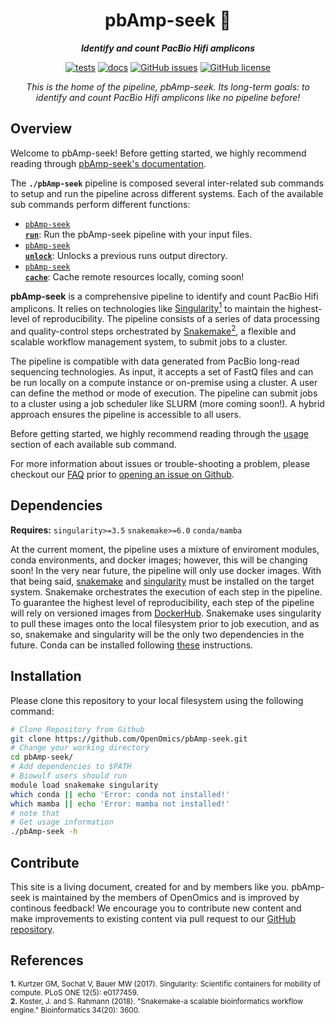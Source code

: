 <div align="center">
   
  <h1>pbAmp-seek 🔬</h1>
  
  **_Identify and count PacBio Hifi amplicons_**

  [![tests](https://github.com/OpenOmics/pbAmp-seek/workflows/tests/badge.svg)](https://github.com/OpenOmics/pbAmp-seek/actions/workflows/main.yaml) [![docs](https://github.com/OpenOmics/pbAmp-seek/workflows/docs/badge.svg)](https://github.com/OpenOmics/pbAmp-seek/actions/workflows/docs.yml) [![GitHub issues](https://img.shields.io/github/issues/OpenOmics/pbAmp-seek?color=brightgreen)](https://github.com/OpenOmics/pbAmp-seek/issues)  [![GitHub license](https://img.shields.io/github/license/OpenOmics/pbAmp-seek)](https://github.com/OpenOmics/pbAmp-seek/blob/main/LICENSE) 
  
  <i>
    This is the home of the pipeline, pbAmp-seek. Its long-term goals: to identify and count PacBio Hifi amplicons like no pipeline before!
  </i>
</div>

## Overview
Welcome to pbAmp-seek! Before getting started, we highly recommend reading through [pbAmp-seek's documentation](https://openomics.github.io/pbAmp-seek/).

The **`./pbAmp-seek`** pipeline is composed several inter-related sub commands to setup and run the pipeline across different systems. Each of the available sub commands perform different functions: 

 * [<code>pbAmp-seek <b>run</b></code>](https://openomics.github.io/pbAmp-seek/usage/run/): Run the pbAmp-seek pipeline with your input files.
 * [<code>pbAmp-seek <b>unlock</b></code>](https://openomics.github.io/pbAmp-seek/usage/unlock/): Unlocks a previous runs output directory.
 * [<code>pbAmp-seek <b>cache</b></code>](https://openomics.github.io/pbAmp-seek/usage/cache/): Cache remote resources locally, coming soon!

**pbAmp-seek** is a comprehensive pipeline to identify and count PacBio Hifi amplicons. It relies on technologies like [Singularity<sup>1</sup>](https://singularity.lbl.gov/) to maintain the highest-level of reproducibility. The pipeline consists of a series of data processing and quality-control steps orchestrated by [Snakemake<sup>2</sup>](https://snakemake.readthedocs.io/en/stable/), a flexible and scalable workflow management system, to submit jobs to a cluster.

The pipeline is compatible with data generated from PacBio long-read sequencing technologies. As input, it accepts a set of FastQ files and can be run locally on a compute instance or on-premise using a cluster. A user can define the method or mode of execution. The pipeline can submit jobs to a cluster using a job scheduler like SLURM (more coming soon!). A hybrid approach ensures the pipeline is accessible to all users.

Before getting started, we highly recommend reading through the [usage](https://openomics.github.io/pbAmp-seek/usage/run/) section of each available sub command.

For more information about issues or trouble-shooting a problem, please checkout our [FAQ](https://openomics.github.io/pbAmp-seek/faq/questions/) prior to [opening an issue on Github](https://github.com/OpenOmics/pbAmp-seek/issues).

## Dependencies
**Requires:** `singularity>=3.5`  `snakemake>=6.0` `conda/mamba`

At the current moment, the pipeline uses a mixture of enviroment modules, conda environments, and docker images; however, this will be changing soon! In the very near future, the pipeline will only use docker images. With that being said, [snakemake](https://snakemake.readthedocs.io/en/stable/getting_started/installation.html) and [singularity](https://singularity.lbl.gov/all-releases) must be installed on the target system. Snakemake orchestrates the execution of each step in the pipeline. To guarantee the highest level of reproducibility, each step of the pipeline will rely on versioned images from [DockerHub](https://hub.docker.com/orgs/nciccbr/repositories). Snakemake uses singularity to pull these images onto the local filesystem prior to job execution, and as so, snakemake and singularity will be the only two dependencies in the future. Conda can be installed following [these](https://conda.io/projects/conda/en/latest/user-guide/install/index.html#) instructions. 

## Installation
Please clone this repository to your local filesystem using the following command:
```bash
# Clone Repository from Github
git clone https://github.com/OpenOmics/pbAmp-seek.git
# Change your working directory
cd pbAmp-seek/
# Add dependencies to $PATH
# Biowulf users should run
module load snakemake singularity
which conda || echo 'Error: conda not installed!'
which mamba || echo 'Error: mamba not installed!'
# note that 
# Get usage information
./pbAmp-seek -h
```

## Contribute 
This site is a living document, created for and by members like you. pbAmp-seek is maintained by the members of OpenOmics and is improved by continous feedback! We encourage you to contribute new content and make improvements to existing content via pull request to our [GitHub repository](https://github.com/OpenOmics/pbAmp-seek).

## References
<sup>**1.**  Kurtzer GM, Sochat V, Bauer MW (2017). Singularity: Scientific containers for mobility of compute. PLoS ONE 12(5): e0177459.</sup>  
<sup>**2.**  Koster, J. and S. Rahmann (2018). "Snakemake-a scalable bioinformatics workflow engine." Bioinformatics 34(20): 3600.</sup>  
